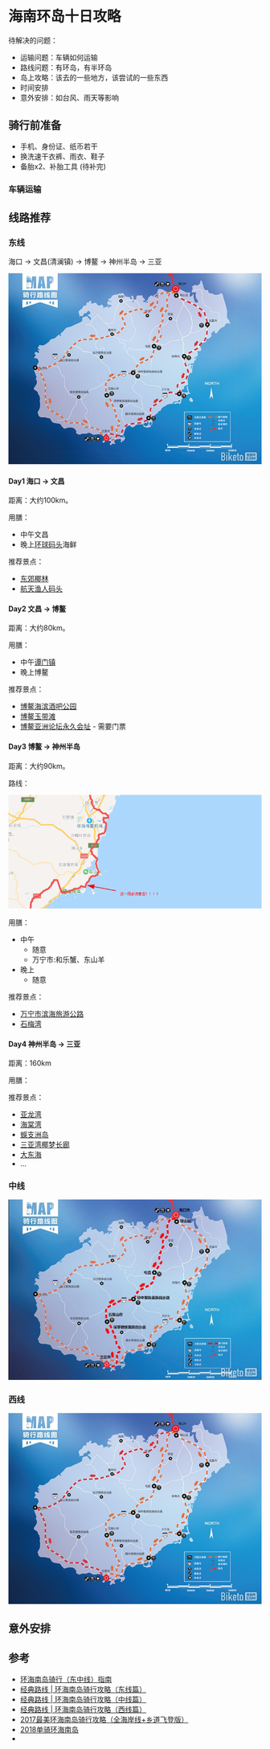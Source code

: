 # 海南环岛十日攻略

待解决的问题：

- 运输问题：车辆如何运输
- 路线问题：有环岛，有半环岛
- 岛上攻略：该去的一些地方，该尝试的一些东西
- 时间安排
- 意外安排：如台风、雨天等影响

## 骑行前准备

- 手机、身份证、纸币若干
- 换洗速干衣裤、雨衣、鞋子
- 备胎x2、补胎工具
(待补完)

### 车辆运输

## 线路推荐

### 东线

海口 -> 文昌(清澜镇) -> 博鳌 -> 神州半岛 -> 三亚

![east](./images/东线地图.jpg)

#### Day1 海口 -> 文昌

距离：大约100km。

用膳：

- 中午文昌
- 晚上[环球码头](https://www.amap.com/place/B0765003V9)海鲜

推荐景点：

- [东郊椰林](https://www.amap.com/search?id=B07650045V&city=469005&geoobj=110.321762%7C18.920998%7C111.194578%7C19.331596&query_type=IDQ&query=%E4%B8%9C%E9%83%8A%E6%A4%B0%E6%9E%97%E9%A3%8E%E6%99%AF%E5%8C%BA&zoom=11.18)
- [航天渔人码头](https://www.amap.com/place/B0FFIFHEJ9)

#### Day2 文昌 -> 博鳌

距离：大约80km。

用膳：

- 中午[谭门镇](https://www.amap.com/place/B07660LSZS)
- 晚上博鳌

推荐景点：

- [博鳌海滨酒吧公园](https://www.amap.com/place/B0FFG7M5V1)
- [博鳌玉带滩](https://www.amap.com/place/B07660LPTT)
- [博鳌亚洲论坛永久会址](https://www.amap.com/place/B0766003XK) - 需要门票

#### Day3 博鳌 -> 神州半岛

距离：大约90km。

路线：

![博鳌-石梅湾](./images/博鳌-石梅湾.png)

用膳：

- 中午
  - 随意
  - 万宁市:和乐蟹、东山羊
- 晚上
  - 随意

推荐景点：

- [万宁市滨海旅游公路](https://www.google.com/search?q=%E4%B8%87%E5%AE%81%E5%B8%82%E6%BB%A8%E6%B5%B7%E6%97%85%E6%B8%B8%E5%85%AC%E8%B7%AF&oq=%E4%B8%87%E5%AE%81&aqs=chrome.1.69i57j35i39j0l4.8538j0j1&sourceid=chrome&ie=UTF-8)
- [石梅湾](https://www.amap.com/place/B076A00310)

#### Day4 神州半岛 -> 三亚

距离：160km

用膳：

推荐景点：

- [亚龙湾](https://www.amap.com/place/B03830MRM2)
- [海棠湾](https://www.amap.com/place/B0FFFDRZ5V)
- [蜈支洲岛](https://www.amap.com/place/B0FFFUBJXQ)
- [三亚湾椰梦长廊](https://www.amap.com/place/B03830MO6K)
- [大东海](https://www.amap.com/place/B03830NTNI)
- ...

### 中线

![middle](./images/中线地图.jpg)

### 西线

![west](./images/西线地图.jpg)

## 意外安排

## 参考

- [环海南岛骑行（东中线）指南](http://www.youxiake.com/gonglue/view?id=3532)
- [经典路线 | 环海南岛骑行攻略（东线篇）](http://www.biketo.com/tour/25193.html?all=1#page_3)
- [经典路线 | 环海南岛骑行攻略（中线篇）](http://www.biketo.com/tour/25158.html?all=1#page_3)
- [经典路线 | 环海南岛骑行攻略（西线篇）](http://www.biketo.com/tour/25245.html?all=1#page_3)
- [2017最美环海南岛骑行攻略（全海岸线+乡道飞登版）](https://bbs.qyer.com/thread-2636600-1.html)
- [2018单骑环海南岛](https://travel.qunar.com/youji/7000538)
- []()
